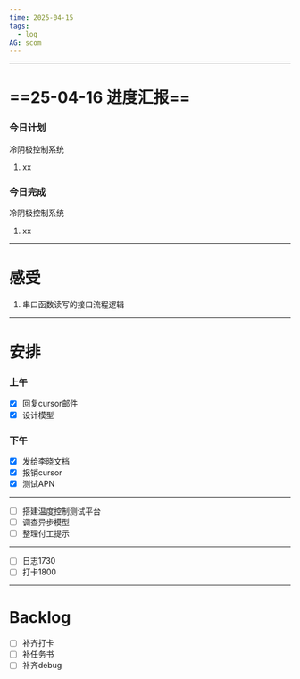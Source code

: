 ```yaml
---
time: 2025-04-15
tags:
  - log
AG: scom
---
```

---
# ==25-04-16 进度汇报==
### 今日计划
冷阴极控制系统
1. xx
### 今日完成
冷阴极控制系统
1. xx

--- 
# 感受
1. 串口函数读写的接口流程逻辑

--- 
# 安排

### 上午
- [x] 回复cursor邮件
- [x] 设计模型

### 下午
- [x] 发给李晓文档
- [x] 报销cursor
- [x] 测试APN
******************
- [ ] 搭建温度控制测试平台
- [ ] 调查异步模型
- [ ] 整理付工提示
***************************
- [ ] 日志1730
- [ ] 打卡1800

--- 
# Backlog

- [ ] 补齐打卡
- [ ] 补任务书
- [ ] 补齐debug